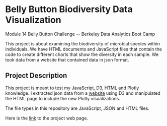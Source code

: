 # Belly Button Biodiversity Data Visualization
Module 14 Belly Button Challenge -- Berkeley Data Analytics Boot Camp

This project is about examining the biodiversity of microbial species within individuals. We have HTML documents and JavaScript files that contain the code to create different charts that show the diversity in each sample. We took data from a website that contained data in json format.

## Project Description
This project is meant to test my JavaScript, D3, HTML and Plotly knowledge. I extracted json data from a [website](https://2u-data-curriculum-team.s3.amazonaws.com/dataviz-classroom/v1.1/14-Interactive-Web-Visualizations/02-Homework/samples.json) using D3 and manipulated the HTML page to include the new Plotly visualizations. 

The file types in this repository are JavaScript, JSON and HTML files.

Here is the [link](https://leonluong1.github.io/belly-button-challenge/) to the project web page.
